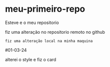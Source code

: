 # meu-primeiro-repo
Esteve e o meu repositorio


fiz uma alteração no repositorio remoto no github

    fiz uma alteração local na minha maquina



#01-03-24

alterei o style e fiz o card 